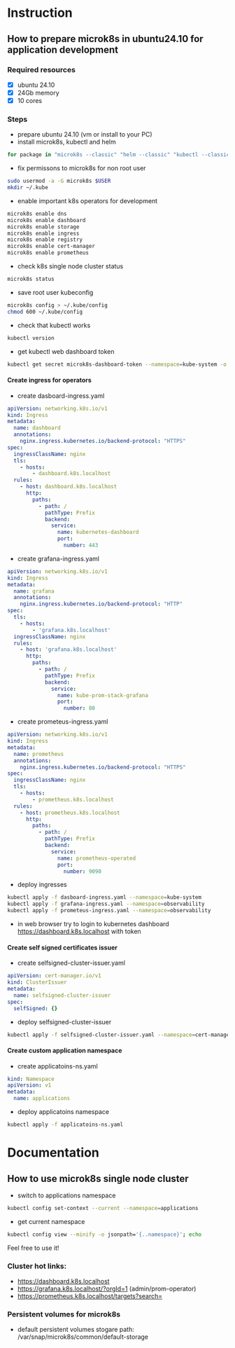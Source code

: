 # Instruction
## How to prepare microk8s in ubuntu24.10 for application development

### Required resources
- [X] ubuntu 24.10
- [X] 24Gb memory
- [X] 10 cores

### Steps
- prepare ubuntu 24.10 (vm or install to your PC)
- install microk8s, kubectl and helm
```bash
for package in "microk8s --classic" "helm --classic" "kubectl --classic" ; do sudo snap install $package; done
```
- fix permissons to microk8s for non root user
```bash
sudo usermod -a -G microk8s $USER
mkdir ~/.kube
```
- enable important k8s operators for development
```bash
microk8s enable dns
microk8s enable dashboard
microk8s enable storage
microk8s enable ingress
microk8s enable registry
microk8s enable cert-manager
microk8s enable prometheus
```
- check k8s single node cluster status
```bash
microk8s status
```
- save root user kubeconfig
```bash
microk8s config > ~/.kube/config
chmod 600 ~/.kube/config
```
- check that kubectl works
```bash
kubectl version
```
- get kubectl web dashboard token
```bash
kubectl get secret microk8s-dashboard-token --namespace=kube-system -o jsonpath="{.data.token}" | base64 --decode ; echo
```
#### Create ingress for operators
- create dasboard-ingress.yaml
```yaml
apiVersion: networking.k8s.io/v1
kind: Ingress
metadata:
  name: dashboard
  annotations:
    nginx.ingress.kubernetes.io/backend-protocol: "HTTPS"
spec:
  ingressClassName: nginx
  tls:
    - hosts:
        - dashboard.k8s.localhost
  rules:
    - host: dashboard.k8s.localhost
      http:
        paths:
          - path: /
            pathType: Prefix
            backend:
              service:
                name: kubernetes-dashboard
                port:
                  number: 443
```
- create grafana-ingress.yaml
```yaml
apiVersion: networking.k8s.io/v1
kind: Ingress
metadata:
  name: grafana
  annotations:
    nginx.ingress.kubernetes.io/backend-protocol: "HTTP"
spec:
  tls:
    - hosts:
        - 'grafana.k8s.localhost'
  ingressClassName: nginx
  rules:
    - host: 'grafana.k8s.localhost'
      http:
        paths:
          - path: /
            pathType: Prefix
            backend:
              service:
                name: kube-prom-stack-grafana
                port:
                  number: 80
```
- create prometeus-ingress.yaml
```yaml
apiVersion: networking.k8s.io/v1
kind: Ingress
metadata:
  name: prometheus
  annotations:
    nginx.ingress.kubernetes.io/backend-protocol: "HTTPS"
spec:
  ingressClassName: nginx
  tls:
    - hosts:
        - prometheus.k8s.localhost
  rules:
    - host: prometheus.k8s.localhost
      http:
        paths:
          - path: /
            pathType: Prefix
            backend:
              service:
                name: prometheus-operated
                port:
                  number: 9090
```
- deploy ingresses
```bash
kubectl apply -f dasboard-ingress.yaml --namespace=kube-system
kubectl apply -f grafana-ingress.yaml --namespace=observability
kubectl apply -f prometeus-ingress.yaml --namespace=observability
```
- in web browser try to login to kubernetes dashboard https://dashboard.k8s.localhost with token

#### Create self signed certificates issuer
- create selfsigned-cluster-issuer.yaml
```yaml
apiVersion: cert-manager.io/v1
kind: ClusterIssuer
metadata:
  name: selfsigned-cluster-issuer
spec:
  selfSigned: {}
```
- deploy selfsigned-cluster-issuer
```bash
kubectl apply -f selfsigned-cluster-issuer.yaml --namespace=cert-manager
```
#### Create custom application namespace
- create applicatoins-ns.yaml
```yaml
kind: Namespace
apiVersion: v1
metadata:
  name: applications
```
- deploy applicatoins namespace
```bash
kubectl apply -f applicatoins-ns.yaml
```
# Documentation
## How to use microk8s single node cluster
- switch to applications namespace
```bash
kubectl config set-context --current --namespace=applications
```
- get current namespace
```bash
kubectl config view --minify -o jsonpath='{..namespace}'; echo
```
Feel free to use it!

### Cluster hot links:
- https://dashboard.k8s.localhost
- https://grafana.k8s.localhost/?orgId=1 (admin/prom-operator)
- https://prometheus.k8s.localhost/targets?search=

### Persistent volumes for microk8s 
- default persistent volumes stogare path: /var/snap/microk8s/common/default-storage
